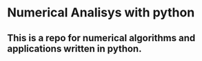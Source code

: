 # Numerical Analisys with python
## This is a repo for numerical algorithms and applications written in python.
